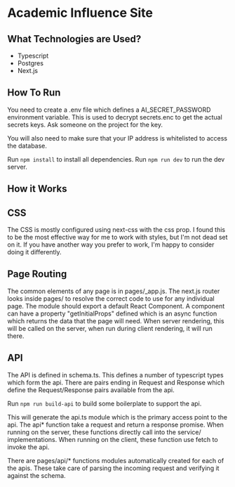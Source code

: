 # Academic Influence Site

## What Technologies are Used?

 * Typescript
 * Postgres
 * Next.js

## How To Run

You need to create a .env file which defines a AI_SECRET_PASSWORD environment variable. This is used to decrypt secrets.enc to get the actual secrets keys.
Ask someone on the project for the key.

You will also need to make sure that your IP address is whitelisted to
access the database.

Run `npm install` to install all dependencies.
Run `npm run dev` to run the dev server.

## How it Works

## CSS

The CSS is mostly configured using next-css with the css prop. I found this to be the most effective way for me
to work with styles, but I'm not dead set on it. If you have another way you prefer to work, I'm happy to consider doing it differently. 

## Page Routing

The common elements of any page is in pages/_app.js. The next.js router
looks inside pages/ to resolve the correct code to use for any individual
page. The module should export a default React Component. A component can
have a property "getInitialProps" defined which is an async function which
returns the data that the page will need. When server rendering, this will be
called on the server, when run during client rendering, it will run there.

## API

The API is defined in schema.ts. This defines a number of typescript types which form the api. There are pairs ending in Request and Response which define the Request/Response pairs available from the api. 

Run `npm run build-api` to build some boilerplate to support the api.

This will generate the api.ts module which is the primary access point to the api.
The api* function take a request and return a response promise.
 When running on the server, these functions directly call into the service/ implementations. When running on the client, these function use fetch to invoke the api. 

There are pages/api/* functions modules automatically created for each of the apis. These take care of parsing the incoming request and verifying it against the schema.



